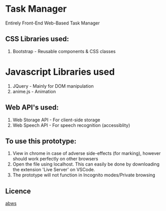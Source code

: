 # Task Manager

Entirely Front-End Web-Based Task Manager

## CSS Libraries used:
1. Bootstrap - Reusable components & CSS classes

# Javascript Libraries used
1. JQuery - Mainly for DOM manipulation
2. anime.js - Animation

## Web API's used:
1. Web Storage API - For client-side storage
2. Web Speech API - For speech recognition (accessiblity)

## To use this prototype:
1. View in chrome in case of adverse side-effects (for marking), however should work perfectly on other browsers
2. Open the file using localhost. This can easily be done by downloading the extension 'Live Server' on VSCode.
3. The prototype will not function in Incognito modes/Private browsing


## Licence
[abws](https://abdiwahabsalah.com)
